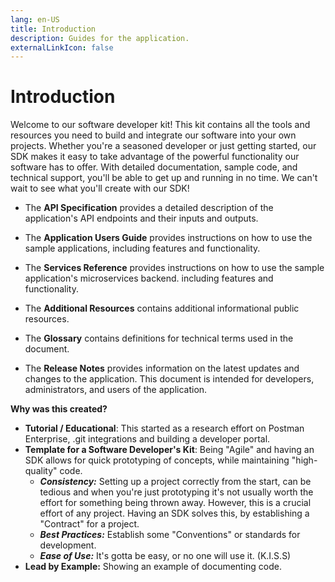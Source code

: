 ```yaml
---
lang: en-US
title: Introduction
description: Guides for the application.
externalLinkIcon: false
---
```


# Introduction

Welcome to our software developer kit! This kit contains all the tools and resources you need to build and integrate our
software into your own projects. Whether you're a seasoned developer or just getting started, our SDK makes it easy to
take advantage of the powerful functionality our software has to offer. With detailed documentation, sample code, and
technical support, you'll be able to get up and running in no time. We can't wait to see what you'll create with our
SDK!

- The **API Specification** provides a detailed description of the application's API endpoints and their inputs
  and outputs.

- The **Application Users Guide** provides instructions on how to use the sample applications, including features and
  functionality.

- The **Services Reference** provides instructions on how to use the sample application's microservices backend. including
  features and functionality.

- The **Additional Resources** contains additional informational public resources.

- The **Glossary** contains definitions for technical terms used in the document.

- The **Release Notes** provides information on the latest updates and changes to the application.
  This document is intended for developers, administrators, and users of the application.

**Why was this created?**

- **Tutorial / Educational**: This started as a research effort on Postman Enterprise, .git integrations and building
  a developer portal.
- **Template for a Software Developer's Kit**: Being "Agile" and having an SDK allows for quick prototyping of concepts,
  while maintaining "high-quality" code.
  - _**Consistency:**_ Setting up a project correctly from the start, can be tedious and when you're just prototyping
    it's not usually worth the effort for something being thrown away. However, this is a crucial effort of any
    project. Having an SDK solves this, by establishing a "Contract" for a project.
  - _**Best Practices:**_ Establish some "Conventions" or standards for development.
  - _**Ease of Use:**_ It's gotta be easy, or no one will use it. (K.I.S.S)
- **Lead by Example:** Showing an example of documenting code.